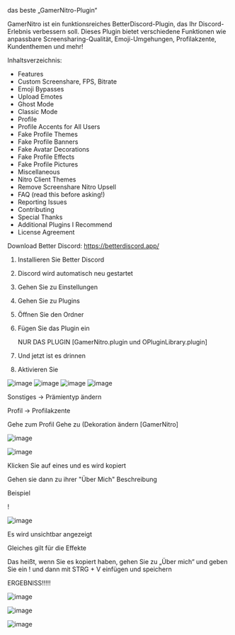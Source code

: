 das beste „GamerNitro-Plugin“

GamerNitro ist ein funktionsreiches BetterDiscord-Plugin, das Ihr Discord-Erlebnis verbessern soll. Dieses Plugin bietet verschiedene Funktionen wie anpassbare Screensharing-Qualität, Emoji-Umgehungen, Profilakzente, Kundenthemen und mehr!


Inhaltsverzeichnis:


- Features
- Custom Screenshare, FPS, Bitrate
- Emoji Bypasses
- Upload Emotes
- Ghost Mode
- Classic Mode
- Profile
- Profile Accents for All Users
- Fake Profile Themes
- Fake Profile Banners
- Fake Avatar Decorations
- Fake Profile Effects
- Fake Profile Pictures
- Miscellaneous
- Nitro Client Themes
- Remove Screenshare Nitro Upsell
- FAQ (read this before asking!)
- Reporting Issues
- Contributing
- Special Thanks
- Additional Plugins I Recommend
- License Agreement


Download Better Discord: https://betterdiscord.app/

1. Installieren Sie Better Discord

2. Discord wird automatisch neu gestartet

3. Gehen Sie zu Einstellungen

4. Gehen Sie zu Plugins

5. Öffnen Sie den Ordner

6. Fügen Sie das Plugin ein

   NUR DAS PLUGIN [GamerNitro.plugin und OPluginLibrary.plugin]

7. Und jetzt ist es drinnen

10. Aktivieren Sie


![image](https://github.com/TGRexGamer/GamerNitro1/assets/166856873/3299cd7c-76e9-47b5-b7f8-96bb35b94a89)
![image](https://github.com/TGRexGamer/GamerNitro1/assets/166856873/8bcfe70b-82d1-4643-92b7-34323e130787)
![image](https://github.com/TGRexGamer/GamerNitro1/assets/166856873/5d3b51de-1822-43ad-a705-41247930562d)
![image](https://github.com/TGRexGamer/GamerNitro1/assets/166856873/95e4c43a-a034-4cf7-9fab-6ca49f6bdcd0)

Sonstiges -> Prämientyp ändern

Profil -> Profilakzente


Gehe zum Profil
Gehe zu (Dekoration ändern [GamerNitro]


![image](https://github.com/TGRexGamer/GamerNitro1/assets/166856873/d74d190d-daed-440b-a2fb-e1e3161c8ae7)

![image](https://github.com/TGRexGamer/GamerNitro1/assets/166856873/1c2249ec-3f1b-45f5-bd7b-e5288ae88f5f)

Klicken Sie auf eines und es wird kopiert

Gehen sie dann zu ihrer "Über Mich" Beschreibung 

Beispiel

! 󠀯󠁡󠀰

![image](https://github.com/TGRexGamer/GamerNitro1/assets/166856873/e18e8615-94d0-4054-acbb-92a6dd0420da)


Es wird unsichtbar angezeigt

Gleiches gilt für die Effekte

Das heißt, wenn Sie es kopiert haben, gehen Sie zu „Über mich“ und geben Sie ein ! und dann mit STRG + V einfügen und speichern


ERGEBNISS!!!!!








![image](https://github.com/TGRexGamer/GamerNitro1/assets/166856873/02e43065-43eb-477c-a157-cde3e824479e)

![image](https://github.com/TGRexGamer/GamerNitro1/assets/166856873/e4b960ef-f1b7-44a8-b0c9-405f06b23588)

![image](https://github.com/TGRexGamer/GamerNitro1/assets/166856873/0269e0e8-0dab-4b17-94a7-b94994302403)






